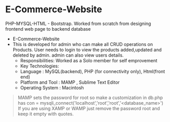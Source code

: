 # E-Commerce-Website
PHP-MYSQL-HTML - Bootstrap. Worked from scratch from designing frontend web page to backend database

- E-Commerce-Website
- This is developed for admin who can make all CRUD operations on Products. User needs to login to view the products added,updated and deleted by admin.
admin can also view users details. 
  - Responsibilities: Worked as a Solo member for self emprovement
  - Key Technologies:
  - Language : MySQL(backend), PHP (for connectivity only), Html(front end)
  - Platform and Tool : MAMP , Sublime Text Editor
  - Operating System : Macintosh
  
  
> MAMP sets the password for root so make a customization in db.php has con = mysqli_connect('localhost','root','root','<database_name>')
> If you are using XAMP or WAMP just remove the password root and keep it empty with quotes.
  
